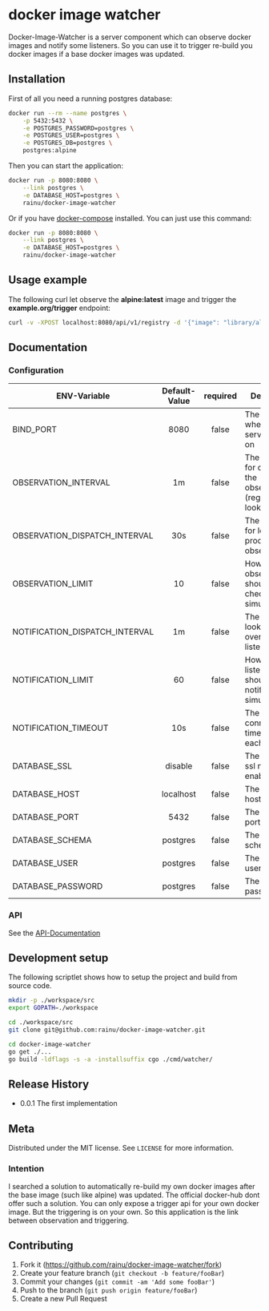 # docker image watcher

Docker-Image-Watcher is a server component which can observe docker images and notify some listeners. So you can
use it to trigger re-build you docker images if a base docker images was updated.

## Installation

First of all you need a running postgres database:
```bash
docker run --rm --name postgres \
    -p 5432:5432 \
    -e POSTGRES_PASSWORD=postgres \
    -e POSTGRES_USER=postgres \
    -e POSTGRES_DB=postgres \
    postgres:alpine
```

Then you can start the application:
```bash
docker run -p 8080:8080 \
    --link postgres \
    -e DATABASE_HOST=postgres \ 
    rainu/docker-image-watcher
```

Or if you have [docker-compose](https://docs.docker.com/compose/gettingstarted/) installed. You can just use this command:
```bash
docker run -p 8080:8080 \
    --link postgres \
    -e DATABASE_HOST=postgres \ 
    rainu/docker-image-watcher
```

## Usage example

The following curl let observe the **alpine:latest** image and trigger the **example.org/trigger** endpoint:
```bash
curl -v -XPOST localhost:8080/api/v1/registry -d '{"image": "library/alpine", "trigger": {"name": "test", "url": "http://example.org/trigger"}}'
```

## Documentation

### Configuration

| ENV-Variable                   | Default-Value | required | Description  |
| ------------------------------ |:-------------:|:--------:| -------------|
| BIND_PORT                      | 8080          | false    | The port where the service listen on |
| OBSERVATION_INTERVAL           | 1m            | false    | The interval for checking the observations (registry lookup) |
| OBSERVATION_DISPATCH_INTERVAL  | 30s           | false    | The interval for looking processable observations |
| OBSERVATION_LIMIT              | 10            | false    | How many observations should be check simultaneously |
| NOTIFICATION_DISPATCH_INTERVAL | 1m            | false    | The interval looking for overdue listeners |
| NOTIFICATION_LIMIT             | 60            | false    | How many listeners should be notify simultaneously |
| NOTIFICATION_TIMEOUT           | 10s           | false    | The connection timeout for each listener |
| DATABASE_SSL                   | disable       | false    | The database ssl mode: enable/disable |
| DATABASE_HOST                  | localhost     | false    | The database host |
| DATABASE_PORT                  | 5432          | false    | The database port |
| DATABASE_SCHEMA                | postgres      | false    | The database schema |
| DATABASE_USER                  | postgres      | false    | The database user |
| DATABASE_PASSWORD              | postgres      | false    | The database password |

### API

See the [API-Documentation](./api_doc.yml)

## Development setup

The following scriptlet shows how to setup the project and build from source code.

```sh
mkdir -p ./workspace/src
export GOPATH=./workspace

cd ./workspace/src
git clone git@github.com:rainu/docker-image-watcher.git

cd docker-image-watcher
go get ./...
go build -ldflags -s -a -installsuffix cgo ./cmd/watcher/
```

## Release History
* 0.0.1 The first implementation

## Meta

Distributed under the MIT license. See ``LICENSE`` for more information.

### Intention

I searched a solution to automatically re-build my own docker images after the base image (such like alpine) was updated.
The official docker-hub dont offer such a solution. You can only expose a trigger api for your own docker image. But the
triggering is on your own. So this application is the link between observation and triggering.

## Contributing

1. Fork it (<https://github.com/rainu/docker-image-watcher/fork>)
2. Create your feature branch (`git checkout -b feature/fooBar`)
3. Commit your changes (`git commit -am 'Add some fooBar'`)
4. Push to the branch (`git push origin feature/fooBar`)
5. Create a new Pull Request
